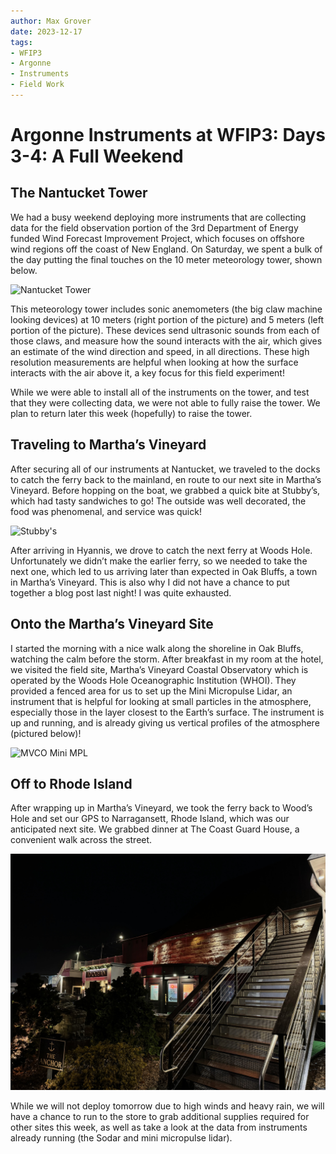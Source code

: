 ```yaml
---
author: Max Grover
date: 2023-12-17
tags:
- WFIP3
- Argonne
- Instruments
- Field Work
---
```


# Argonne Instruments at WFIP3: Days 3-4: A Full Weekend

## The Nantucket Tower
We had a busy weekend deploying more instruments that are collecting data for the field observation portion of the 3rd Department of Energy funded Wind Forecast Improvement Project, which focuses on offshore wind regions off the coast of New England. On Saturday, we spent a bulk of the day putting the final touches on the 10 meter meteorology tower, shown below.

![Nantucket Tower](../images/nantucket-tower-with-instruments.jpg)

This meteorology tower includes sonic anemometers (the big claw machine looking devices) at 10 meters (right portion of the picture) and 5 meters (left portion of the picture). These devices send ultrasonic sounds from each of those claws, and measure how the sound interacts with the air, which gives an estimate of the wind direction and speed, in all directions. These high resolution measurements are helpful when looking at how the surface interacts with the air above it, a key focus for this field experiment!

While we were able to install all of the instruments on the tower, and test that they were collecting data, we were not able to fully raise the tower. We plan to return later this week (hopefully) to raise the tower.

## Traveling to Martha’s Vineyard
After securing all of our instruments at Nantucket, we traveled to the docks to catch the ferry back to the mainland, en route to our next site in Martha’s Vineyard. Before hopping on the boat, we grabbed a quick bite at Stubby’s, which had tasty sandwiches to go! The outside was well decorated, the food was phenomenal, and service was quick!

![Stubby's](../images/stubbys-dinner.jpg)

After arriving in Hyannis, we drove to catch the next ferry at Woods Hole. Unfortunately we didn’t make the earlier ferry, so we needed to take the next one, which led to us arriving later than expected in Oak Bluffs, a town in Martha’s Vineyard. This is also why I did not have a chance to put together a blog post last night! I was quite exhausted.

## Onto the Martha’s Vineyard Site
I started the morning with a nice walk along the shoreline in Oak Bluffs, watching the calm before the storm. After breakfast in my room at the hotel, we visited the field site, Martha’s Vineyard Coastal Observatory which is operated by the Woods Hole Oceanographic Institution (WHOI). They provided a fenced area for us to set up the Mini Micropulse Lidar, an instrument that is helpful for looking at small particles in the atmosphere, especially those in the layer closest to the Earth’s surface. The instrument is up and running, and is already giving us vertical profiles of the atmosphere (pictured below)!

![MVCO Mini MPL](../images/mini-mpl-mvco.jpg)

## Off to Rhode Island
After wrapping up in Martha’s Vineyard, we took the ferry back to Wood’s Hole and set our GPS to Narragansett, Rhode Island, which was our anticipated next site. We grabbed dinner at The Coast Guard House, a convenient walk across the street.

![Coast Guard House](../images/coast-guard-house.jpg)

While we will not deploy tomorrow due to high winds and heavy rain, we will have a chance to run to the store to grab additional supplies required for other sites this week, as well as take a look at the data from instruments already running (the Sodar and mini micropulse lidar).